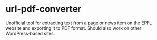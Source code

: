 # url-pdf-converter
Unofficial tool for extracting text from a page or news item on the EPFL website and exporting it to PDF format. Should also work on other WordPress-based sites.
